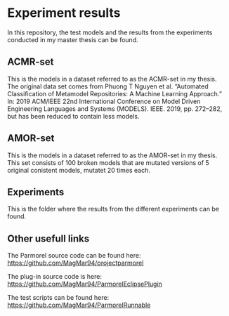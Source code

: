 # Experiment results

In this repository, the test models and the results from the experiments conducted in my master thesis can be found.

## ACMR-set
This is the models in a dataset referred to as the ACMR-set in my thesis. The original data set comes from Phuong T Nguyen et al. “Automated Classification of Metamodel Repositories: A Machine Learning Approach.” In: 2019 ACM/IEEE 22nd International Conference on Model Driven Engineering Languages and Systems (MODELS). IEEE. 2019, pp. 272–282, but has been reduced to contain less models.

## AMOR-set
This is the models in a dataset referred to as the AMOR-set in my thesis. This set consists of 100 broken models that are mutated versions of 5 original conistent models, mutatet 20 times each.

## Experiments
This is the folder where the results from the different experiments can be found.

## Other usefull links
The Parmorel source code can be found here: https://github.com/MagMar94/projectparmorel

The plug-in source code is here: https://github.com/MagMar94/ParmorelEclipsePlugin

The test scripts can be found here: https://github.com/MagMar94/ParmorelRunnable
